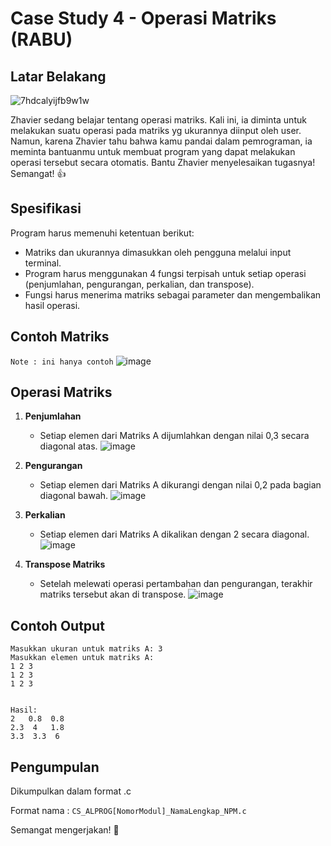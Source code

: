 # Case Study 4 - Operasi Matriks (RABU)

## Latar Belakang

![7hdcalyijfb9w1w](https://hackmd.io/_uploads/SJlpzhdF1l.jpg)


Zhavier sedang belajar tentang operasi matriks. Kali ini, ia diminta untuk melakukan suatu operasi pada matriks yg ukurannya diinput oleh user. Namun, karena Zhavier tahu bahwa kamu pandai dalam pemrograman, ia meminta bantuanmu untuk membuat program yang dapat melakukan operasi tersebut secara otomatis. Bantu Zhavier menyelesaikan tugasnya! Semangat! :+1:

## Spesifikasi

Program harus memenuhi ketentuan berikut:

- Matriks dan ukurannya dimasukkan oleh pengguna melalui input terminal.
- Program harus menggunakan 4 fungsi terpisah untuk setiap operasi (penjumlahan, pengurangan, perkalian, dan transpose).
- Fungsi harus menerima matriks sebagai parameter dan mengembalikan hasil operasi.


## Contoh Matriks

```Note : ini hanya contoh```
![image](https://hackmd.io/_uploads/rk92fJX9kl.png)



## Operasi Matriks

1. **Penjumlahan**
   - Setiap elemen dari Matriks A dijumlahkan dengan nilai 0,3 secara diagonal atas.
   ![image](https://hackmd.io/_uploads/rk-UW1Qqke.png)

2. **Pengurangan**
   - Setiap elemen dari Matriks A dikurangi dengan nilai 0,2 pada bagian diagonal bawah.
   ![image](https://hackmd.io/_uploads/S11OWkQ5Jg.png)

3. **Perkalian**
   - Setiap elemen dari Matriks A dikalikan dengan 2 secara diagonal.
   ![image](https://hackmd.io/_uploads/HyAaWJ7q1x.png)

   
4. **Transpose Matriks**
   - Setelah melewati operasi pertambahan dan pengurangan, terakhir matriks tersebut akan di transpose.
![image](https://hackmd.io/_uploads/ByR9M1m9Jx.png)


## Contoh Output 

```
Masukkan ukuran untuk matriks A: 3
Masukkan elemen untuk matriks A:
1 2 3
1 2 3
1 2 3


Hasil:
2   0.8  0.8
2.3  4   1.8
3.3  3.3  6
```


## Pengumpulan

Dikumpulkan dalam format .c

Format nama : 
```CS_ALPROG[NomorModul]_NamaLengkap_NPM.c```

Semangat mengerjakan! 🚀

